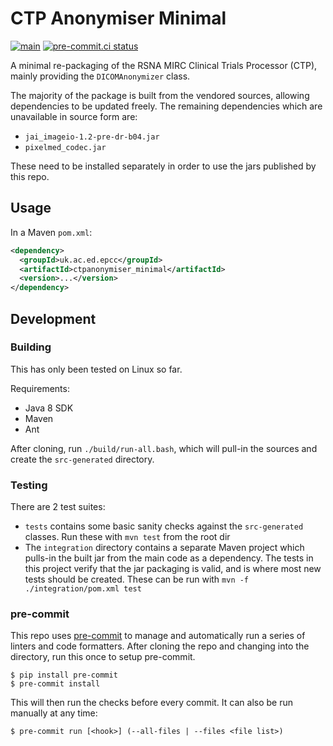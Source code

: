 # CTP Anonymiser Minimal

[![main](https://github.com/smi/ctp-anon-minimal/actions/workflows/main.yml/badge.svg)](https://github.com/smi/ctp-anon-minimal/actions/workflows/main.yml)
[![pre-commit.ci status](https://results.pre-commit.ci/badge/github/SMI/ctp-anon-minimal/main.svg)](https://results.pre-commit.ci/latest/github/SMI/ctp-anon-minimal/main)

A minimal re-packaging of the RSNA MIRC Clinical Trials Processor (CTP), mainly
providing the `DICOMAnonymizer` class.

The majority of the package is built from the vendored sources, allowing
dependencies to be updated freely. The remaining dependencies which are
unavailable in source form are:

-   `jai_imageio-1.2-pre-dr-b04.jar`
-   `pixelmed_codec.jar`

These need to be installed separately in order to use the jars published by this
repo.

## Usage

In a Maven `pom.xml`:

```xml
<dependency>
  <groupId>uk.ac.ed.epcc</groupId>
  <artifactId>ctpanonymiser_minimal</artifactId>
  <version>...</version>
</dependency>
```

## Development

### Building

This has only been tested on Linux so far.

Requirements:

-   Java 8 SDK
-   Maven
-   Ant

After cloning, run `./build/run-all.bash`, which will pull-in the sources and
create the `src-generated` directory.

### Testing

There are 2 test suites:

-   `tests` contains some basic sanity checks against the `src-generated`
    classes. Run these with `mvn test` from the root dir
-   The `integration` directory contains a separate Maven project which pulls-in
    the built jar from the main code as a dependency. The tests in this project
    verify that the jar packaging is valid, and is where most new tests should
    be created. These can be run with `mvn -f ./integration/pom.xml test`

### pre-commit

This repo uses [pre-commit] to manage and automatically run a series of linters
and code formatters. After cloning the repo and changing into the directory, run
this once to setup pre-commit.

```shell
$ pip install pre-commit
$ pre-commit install
```

This will then run the checks before every commit. It can also be run manually
at any time:

```shell
$ pre-commit run [<hook>] (--all-files | --files <file list>)
```

<!-- Links -->

[pre-commit]: https://pre-commit.com
